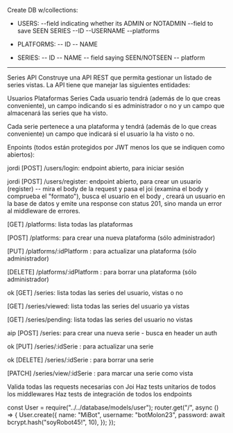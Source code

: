 Create DB w/collections:

- USERS:
  --field indicating whether its ADMIN or NOTADMIN
  --field to save SEEN SERIES
  --ID
  --USERNAME
  --platforms

- PLATFORMS:
  -- ID
  -- NAME

- SERIES:
  -- ID
  -- NAME
  -- field saying SEEN/NOTSEEN
  -- platform

---

Series API
Construye una API REST que permita gestionar un listado de series vistas. La API tiene que manejar las siguientes entidades:

Usuarios
Plataformas
Series
Cada usuario tendrá (además de lo que creas conveniente), un campo indicando si es administrador o no y un campo que almacenará las series que ha visto.

Cada serie pertenece a una plataforma y tendrá (además de lo que creas conveniente) un campo que indicará si el usuario la ha visto o no.

Enpoints (todos están protegidos por JWT menos los que se indiquen como abiertos):

jordi [POST] /users/login: endpoint abierto, para iniciar sesión

jordi [POST] /users/register: endpoint abierto, para crear un usuario (register) -- mira el body de la request y pasa el joi (examina el body y comprueba el "formato"), busca el usuario en el body , creará un usuario en la base de datos y emite una response con status 201, sino manda un error al middleware de errores.

[GET] /platforms: lista todas las plataformas

[POST] /platforms: para crear una nueva plataforma (sólo administrador)

[PUT] /platforms/:idPlatform : para actualizar una plataforma (sólo administrador)

[DELETE] /platforms/:idPlatform : para borrar una plataforma (sólo administrador)

ok [GET] /series: lista todas las series del usuario, vistas o no

[GET] /series/viewed: lista todas las series del usuario ya vistas

[GET] /series/pending: lista todas las series del usuario no vistas

aip [POST] /series: para crear una nueva serie - busca en header un auth

ok [PUT] /series/:idSerie : para actualizar una serie

ok [DELETE] /series/:idSerie : para borrar una serie

[PATCH] /series/view/:idSerie : para marcar una serie como vista

Valida todas las requests necesarias con Joi
Haz tests unitarios de todos los middlewares
Haz tests de integración de todos los endpoints

const User = require("../../database/models/user");
router.get("/", async () => {
User.create({
name: "MiBot",
username: "botMolon23",
password: await bcrypt.hash("soyRobot45!", 10),
});
});
